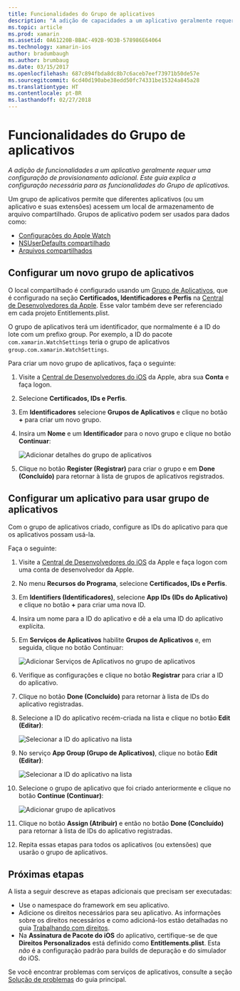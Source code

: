```yaml
---
title: Funcionalidades do Grupo de aplicativos
description: "A adição de capacidades a um aplicativo geralmente requer uma configuração de provisionamento adicional. Este guia explica a configuração necessária para as funcionalidades do Grupo de aplicativos."
ms.topic: article
ms.prod: xamarin
ms.assetid: 0A61220B-BBAC-492B-9D3B-578986E64064
ms.technology: xamarin-ios
author: bradumbaugh
ms.author: brumbaug
ms.date: 03/15/2017
ms.openlocfilehash: 687c894fbda8dc8b7c6aceb7eef73971b50de57e
ms.sourcegitcommit: 6cd40d190abe38edd50fc74331be15324a845a28
ms.translationtype: HT
ms.contentlocale: pt-BR
ms.lasthandoff: 02/27/2018
---
```

# <a name="app-group-capabilities"></a>Funcionalidades do Grupo de aplicativos

_A adição de funcionalidades a um aplicativo geralmente requer uma configuração de provisionamento adicional. Este guia explica a configuração necessária para as funcionalidades do Grupo de aplicativos._

Um grupo de aplicativos permite que diferentes aplicativos (ou um aplicativo e suas extensões) acessem um local de armazenamento de arquivo compartilhado. Grupos de aplicativo podem ser usados para dados como:

*   [Configurações do Apple Watch](~/ios/watchos/app-fundamentals/settings.md)
*   [NSUserDefaults compartilhado](~/ios/app-fundamentals/user-defaults.md)
*   [Arquivos compartilhados](~/ios/watchos/app-fundamentals/parent-app.md#files)

## <a name="configure-a-new-app-group"></a>Configurar um novo grupo de aplicativos

O local compartilhado é configurado usando um [Grupo de Aplicativos](https://developer.apple.com/library/content/documentation/Miscellaneous/Reference/EntitlementKeyReference/Chapters/EnablingAppSandbox.html#//apple_ref/doc/uid/TP40011195-CH4-SW19), que é configurado na seção **Certificados, Identificadores e Perfis** na [Central de Desenvolvedores da Apple](https://developer.apple.com/account/). Esse valor também deve ser referenciado em cada projeto Entitlements.plist.

O grupo de aplicativos terá um identificador, que normalmente é a ID do lote com um prefixo group. Por exemplo, a ID do pacote `com.xamarin.WatchSettings` teria o grupo de aplicativos `group.com.xamarin.WatchSettings`.

Para criar um novo grupo de aplicativos, faça o seguinte:

1.  Visite a [Central de Desenvolvedores do iOS](https://developer.apple.com/account/) da Apple, abra sua **Conta** e faça logon.
2.  Selecione **Certificados, IDs e Perfis**.
3.  Em **Identificadores** selecione **Grupos de Aplicativos** e clique no botão **+** para criar um novo grupo.
4.  Insira um **Nome** e um **Identificador** para o novo grupo e clique no botão **Continuar**: 
   
    ![Adicionar detalhes do grupo de aplicativos](app-groups-capabilities-images/image52.png)

5.  Clique no botão **Register (Registrar)** para criar o grupo e em **Done (Concluído)** para retornar à lista de grupos de aplicativos registrados.

## <a name="configure-an-app-to-use-app-groups"></a>Configurar um aplicativo para usar grupo de aplicativos

Com o grupo de aplicativos criado, configure as IDs do aplicativo para que os aplicativos possam usá-la.

Faça o seguinte:

1.  Visite a [Central de Desenvolvedores do iOS](https://developer.apple.com/account/) da Apple e faça logon com uma conta de desenvolvedor da Apple.
2.  No menu **Recursos do Programa**, selecione **Certificados, IDs e Perfis**.
3.  Em **Identifiers (Identificadores)**, selecione **App IDs (IDs do Aplicativo)** e clique no botão **+** para criar uma nova ID.
4.  Insira um nome para a ID do aplicativo e dê a ela uma ID do aplicativo explícita.
5.  Em **Serviços de Aplicativos** habilite **Grupos de Aplicativos** e, em seguida, clique no botão Continuar:

    ![Adicionar Serviços de Aplicativos no grupo de aplicativos](app-groups-capabilities-images/image53.png)

6.  Verifique as configurações e clique no botão **Registrar** para criar a ID do aplicativo.
7.  Clique no botão **Done (Concluído)** para retornar à lista de IDs do aplicativo registradas.
8.  Selecione a ID do aplicativo recém-criada na lista e clique no botão **Edit (Editar)**:

    ![Selecionar a ID do aplicativo na lista](app-groups-capabilities-images/image54.png)

9.  No serviço **App Group (Grupo de Aplicativos)**, clique no botão **Edit (Editar)**:

    ![Selecionar a ID do aplicativo na lista](app-groups-capabilities-images/image55.png)

10. Selecione o grupo de aplicativo que foi criado anteriormente e clique no botão **Continue (Continuar)**:

    ![Adicionar grupo de aplicativos](app-groups-capabilities-images/image56.png)

11. Clique no botão **Assign (Atribuir)** e então no botão **Done (Concluído)** para retornar à lista de IDs do aplicativo registradas.
12. Repita essas etapas para todos os aplicativos (ou extensões) que usarão o grupo de aplicativos.

## <a name="next-steps"></a>Próximas etapas
 
A lista a seguir descreve as etapas adicionais que precisam ser executadas:

* Use o namespace do framework em seu aplicativo.
* Adicione os direitos necessários para seu aplicativo. As informações sobre os direitos necessários e como adicioná-los estão detalhadas no guia [Trabalhando com direitos](~/ios/deploy-test/provisioning/entitlements.md).
* Na **Assinatura de Pacote do iOS** do aplicativo, certifique-se de que **Direitos Personalizados** está definido como **Entitlements.plist**. Esta _não_ é a configuração padrão para builds de depuração e do simulador do iOS.

Se você encontrar problemas com serviços de aplicativos, consulte a seção [Solução de problemas](~/ios/deploy-test/provisioning/capabilities/index.md) do guia principal.
